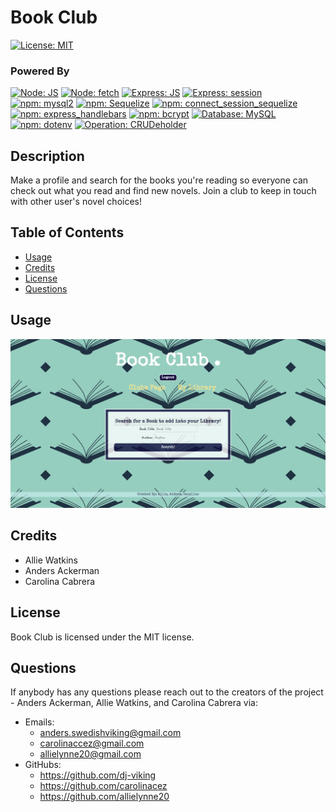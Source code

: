 

# Book Club

[![License: MIT](https://img.shields.io/badge/License-MIT-blue.svg)](https://opensource.org/licenses/MIT)

### Powered By 
[![Node: JS](https://img.shields.io/badge/Node-JS-cfcc00.svg)](https://nodejs.org/en/) [![Node: fetch](https://img.shields.io/badge/npm-node_fetch-cfcc00.svg)](https://github.com/node-fetch/node-fetch)  [![Express: JS](https://img.shields.io/badge/Express-JS-1b9e00.svg)](https://github.com/expressjs/express) [![Express: session](https://img.shields.io/badge/npm-express_session-1b9e00.svg)](https://github.com/expressjs/session)
[![npm: mysql2](https://img.shields.io/badge/npm-mysql2-111AFF.svg)](https://github.com/sidorares/node-mysql2) [![npm: Sequelize](https://img.shields.io/badge/npm-Sequelize-00688a.svg)](https://github.com/sequelize/sequelize) [![npm: connect_session_sequelize](https://img.shields.io/badge/npm-connect_session_sequelize-00688a.svg)](https://github.com/mweibel/connect-session-sequelize) [![npm: express_handlebars](https://img.shields.io/badge/npm-express_handlebars-e09200.svg)](https://github.com/express-handlebars/express-handlebars)  [![npm: bcrypt](https://img.shields.io/badge/npm-bcrypt-001a80.svg)](https://github.com/kelektiv/node.bcrypt.js) [![Database: MySQL](https://img.shields.io/badge/Database-MySQL-111AFF.svg)](https://downloads.mysql.com/archives/community/) [![npm: dotenv](https://img.shields.io/badge/npm-dotenv-001a80.svg)](https://github.com/motdotla/dotenv) [![Operation: CRUDeholder](https://img.shields.io/badge/Operation-CRUD-red.svg)](https://en.wikipedia.org/wiki/Create,_read,_update_and_delete)

## Description 

Make a profile and search for the books you're reading so everyone can check out what you read and find new novels. Join a club to keep in touch with other user's novel choices!

## Table of Contents
* [Usage](#Usage)
* [Credits](#Credits)
* [License](#License)
* [Questions](#Questions)

## Usage

![screenshot](./public/stylesheets/screenshot.png "screenshot")

## Credits

* Allie Watkins
* Anders Ackerman
* Carolina Cabrera

## License

Book Club is licensed under the MIT license.

## Questions

If anybody has any questions please reach out to the creators of the project - Anders Ackerman, Allie Watkins, and Carolina Cabrera via:
* Emails: 
  - anders.swedishviking@gmail.com
  - carolinaccez@gmail.com
  - allielynne20@gmail.com
* GitHubs: 
  - https://github.com/dj-viking
  - https://github.com/carolinacez
  - https://github.com/allielynne20
